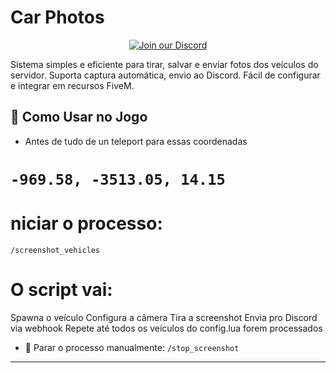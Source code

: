
# Car Photos

<p align="center">
  <a href="https://discord.gg/uEfGD4mmVh" target="_blank">
    <img src="https://img.shields.io/badge/Join%20Discord%20MRI_Qbox-169916?style=for-the-badge&logo=discord&logoColor=white" alt="Join our Discord"/>
  </a>
</p>

Sistema simples e eficiente para tirar, salvar e enviar fotos dos veículos do servidor. Suporta captura automática, envio ao Discord. Fácil de configurar e integrar em recursos FiveM.

## 🚀 Como Usar no Jogo

- Antes de tudo de un teleport para essas coordenadas 
# ```-969.58, -3513.05, 14.15```

# niciar o processo:

```/screenshot_vehicles```

# O script vai:
Spawna o veículo
Configura a câmera
Tira a screenshot
Envia pro Discord via webhook
Repete até todos os veículos do config.lua forem processados
- 🛑 Parar o processo manualmente:
```/stop_screenshot```

---
